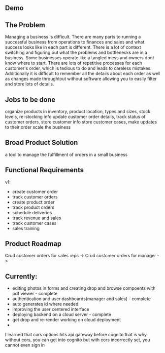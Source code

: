 ## Demo


## The Problem
Managing a business is difficult. There are many parts to running a successful business from operations to finances and sales and what success looks like in each part is different. There is a lot of context switching and figuring out what the problems and bottlenecks are in a business. Some businesses operate like a tangled mess and owners dont know where to start. There are lots of repetitive processes for each customer's order, which is tedious to do and leads to careless mistakes. Additionally it is difficult to remember all the details about each order as well as changes made throughtout without software allowing you to easily filter and store lots of details. 


## Jobs to be done
organize products in inventory, product location, types and sizes, stock levels, re-stocking info
update customer order details, track status of customer orders, store customer info
store customer cases, make updates to their order
scale the business


## Broad Product Solution
a tool to manage the fulfillment of orders in a small business


## Functional Requirements
v1:
- create customer order
- track customer orders
- create product order
- track product orders
- schedule deliveries
- track revenue and sales
- track customer cases
- sales training

## Product Roadmap
Crud customer orders for sales reps -> Crud customer orders for manager ->   

## Currently: 
- editing photos in forms and creating drop and browse compoents with pdf viewer - complete
- authentication and user dashboards(manager and sales) - complete
- auto generates id where needed
- improving the user centered interface
- deploying backend on a cloud server - complete
- get drop and re-render working on cloud deployment
- 

I learned that cors options hits api gateway before cognito that is why without cors, you can get into cognito but with cors incorrectly set, you cannot even sign in
